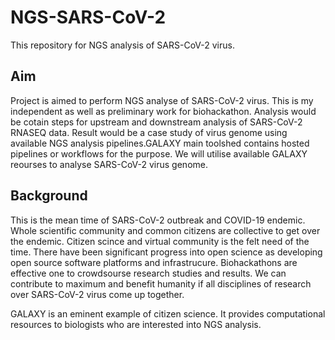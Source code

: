 # NGS-SARS-CoV-2
This repository for NGS analysis of SARS-CoV-2 virus.

## Aim
Project is aimed to perform NGS analyse of SARS-CoV-2 virus. This is my independent as well as preliminary work for biohackathon.
Analysis would be cotain steps for upstream and downstream analysis of SARS-CoV-2 RNASEQ data. Result would be a case study of virus genome using available NGS analysis pipelines.GALAXY main toolshed contains hosted pipelines or workflows for the purpose. We will utilise available GALAXY reourses to analyse SARS-CoV-2 virus genome.

## Background
This is the mean time of SARS-CoV-2 outbreak and COVID-19 endemic. Whole scientific community and common citizens are collective to get over the endemic. Citizen scince and virtual community is the felt need of the time. There have been significant progress into open science as developing open source software platforms and infrastrucure. Biohackathons are effective one to crowdsourse research studies and results. We can contribute to maximum and benefit humanity if all disciplines of research over SARS-CoV-2 virus come up together.

GALAXY is an eminent example of citizen science. It provides computational resources to biologists who are interested into NGS analysis.




